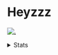 # Heyzzz  

[![.](https://skillicons.dev/icons?i=js,ts,nextjs,nestjs,mongodb)](https://skillicons.dev)  

<details>
<summary>Stats</summary
<!--START_SECTION:waka-->

```txt
TypeScript    14 hrs 13 mins  ███████████████████████▓░   95.06 %
Other         19 mins         ▓░░░░░░░░░░░░░░░░░░░░░░░░   02.15 %
JavaScript    10 mins         ▒░░░░░░░░░░░░░░░░░░░░░░░░   01.20 %
CSS           9 mins          ▒░░░░░░░░░░░░░░░░░░░░░░░░   01.04 %
JSON          2 mins          ░░░░░░░░░░░░░░░░░░░░░░░░░   00.28 %
```

<!--END_SECTION:waka-->
</details>
